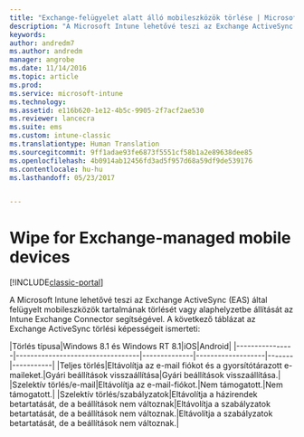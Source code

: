 ```yaml
---
title: "Exchange-felügyelet alatt álló mobileszközök törlése | Microsoft Docs"
description: "A Microsoft Intune lehetővé teszi az Exchange ActiveSync (EAS) által felügyelt mobileszközök tartalmának törlését vagy alaphelyzetbe állítását az Intune Exchange Connector segítségével"
keywords: 
author: andredm7
ms.author: andredm
manager: angrobe
ms.date: 11/14/2016
ms.topic: article
ms.prod: 
ms.service: microsoft-intune
ms.technology: 
ms.assetid: e116b620-1e12-4b5c-9905-2f7acf2ae530
ms.reviewer: lancecra
ms.suite: ems
ms.custom: intune-classic
ms.translationtype: Human Translation
ms.sourcegitcommit: 9ff1adae93fe6873f5551cf58b1a2e89638dee85
ms.openlocfilehash: 4b0914ab12456fd3ad5f957d68a59df9de539176
ms.contentlocale: hu-hu
ms.lasthandoff: 05/23/2017


---
```



# <a name="wipe-for-exchange-managed-mobile-devices"></a>Wipe for Exchange-managed mobile devices

[!INCLUDE[classic-portal](../includes/classic-portal.md)]

A Microsoft Intune lehetővé teszi az Exchange ActiveSync (EAS) által felügyelt mobileszközök tartalmának törlését vagy alaphelyzetbe állítását az Intune Exchange Connector segítségével. A következő táblázat az Exchange ActiveSync törlési képességeit ismerteti:

|Törlés típusa|Windows 8.1 és Windows RT 8.1|iOS|Android|
|----------------|----------------------------------|--------------|-------------------|-------|-----------|
|Teljes törlés|Eltávolítja az e-mail fiókot és a gyorsítótárazott e-maileket.|Gyári beállítások visszaállítása|Gyári beállítások visszaállítása.|
|Szelektív törlés/e-mail|Eltávolítja az e-mail-fiókot.|Nem támogatott.|Nem támogatott.|
|Szelektív törlés/szabályzatok|Eltávolítja a házirendek betartatását, de a beállítások nem változnak|Eltávolítja a szabályzatok betartatását, de a beállítások nem változnak.|Eltávolítja a szabályzatok betartatását, de a beállítások nem változnak.|

